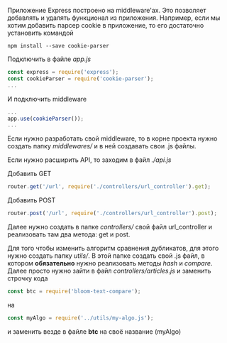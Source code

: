Приложение Express построено на middleware'ах. Это позволяет добавлять и удалять функционал из приложения.
Например, если мы хотим добавить парсер cookie в приложение, то его достаточно установить командой
```
npm install --save cookie-parser
```

Подключить в файле _app.js_
```javascript
const express = require('express');
const cookieParser = require('cookie-parser');
...
```
И подключить middleware
```javascript
...
app.use(cookieParser());
...
```

Если нужно разработать свой middleware, то в корне проекта нужно создать папку _middlewares/_
и в ней создавать свои .js файлы.

Если нужно расширить API, то заходим в файл _./api.js_

Добавить GET
```javascript
router.get('/url', require('./controllers/url_controller').get);
```
Добавить POST
```javascript
router.post('/url', require('./controllers/url_controller').post);
```

Далее нужно создать в папке _controllers/_ свой файл url_controller и реализовать там два метода: get и post.

Для того чтобы изменить алгоритм сравнения дубликатов, для этого нужно создать папку _utils/_.
В этой папке создать свой .js файл, в котором **обязательно** нужно реализовать методы _hash_ и _compare_.
Далее просто нужно зайти в файл _controllers/articles.js_ и заменить строчку кода
```javascript
const btc = require('bloom-text-compare');
```
на 
```javascript
const myAlgo = require('../utils/my-algo.js');
```

и заменить везде в файле **btc** на своё название (myAlgo)